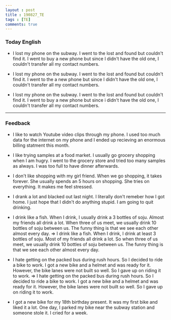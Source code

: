 ```yaml
---
layout : post
title : 190827_TE 
tags : [TE]
comments: true
---
```

### Today English
- I lost my phone on the subway. I went to the lost and found but couldn't find it. I went to buy a new phone but since I didn't have the old one, I couldn't transfer all my contact numbers.

- I lost my phone on the subway. I went to the lost and found but couldn't find it. I went to the a new phone but since I didn't have the old one, I couldn't transfer all my contact numbers.

- I lost my phone on the subway. I went to the lost and found but couldn't find it. I went to buy a new phone but since i didn't have the old one, I couldn't transfer all my contact numbers.

--- 
### Feedback
- I like to watch Youtube video clips through my phone. I used too much data for the internet on my phone and I ended up recieving an enormous billing statment this month. 

- I like trying samples at a food market. I usually go grocery shopping when I am hugry. I went to the grocery store and tried too many samples as always. I was too full to have dinner afterwards.

- I don't like shopping with my girl friend. When we go shopping, it takes forever. She usually spends an 5 hours on shopping. She tries on everything. It makes me feel stressed.

- I drank a lot and blacked out last night. I literally don't remeber how I got home. I just hope that I didn't do anything stupid. I am going to quit drinking.

- I drink like a fish. When I drink, I usually drink a 3 bottles of soju. Almost my friends all drink a lot. When three of us meet, we usually drink 10 bottles of soju between us. The funny thing is that we see each other almost every day.
=> I drink like a fish. When I drink, I drink at least 3 bottles of soju. Most of my friends all drink a lot. So when three of us meet, we usually drink 10 bottles of soju between us. The funny thing is that we see each other almost every day.

- I hate getting on the packed bus during rush hours. So I decided to ride a bike to work. I got a new bike and a helmet and was ready for it. However, the bike lanes were not built so well. So I gave up on riding it to work.
=> I hate getting on the packed bus during rush hours. So I decided to ride a bike to work. I got a new bike and a helmet and was ready for it. However, the bike lanes were not built so well. So I gave up on riding it to work.

- I got a new bike for my 18th birthday present. It was my first bike and liked it a lot. One day, I parked my bike near the subway station and someone stole it. I cried for a week.

